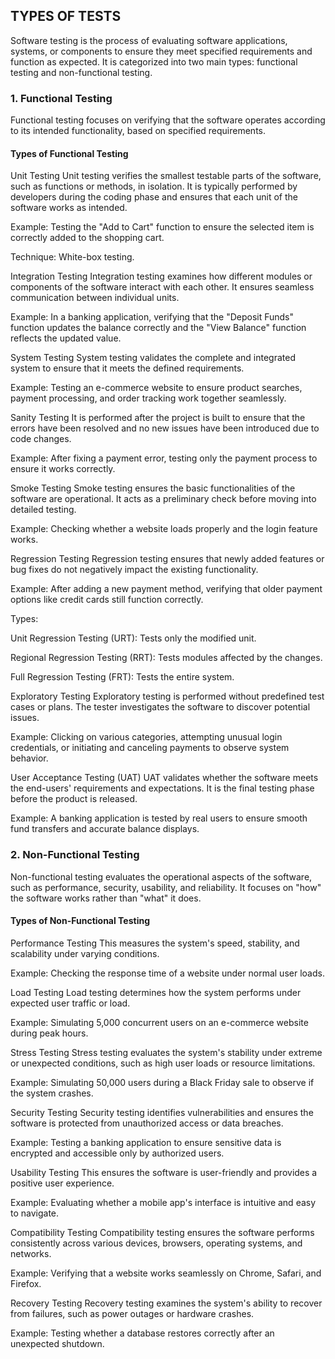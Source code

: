 ## TYPES OF TESTS

Software testing is the process of evaluating software applications, systems, or components to ensure they meet specified requirements and function as expected. It is categorized into two main types: functional testing and non-functional testing.



### 1. Functional Testing

Functional testing focuses on verifying that the software operates according to its intended functionality, based on specified requirements.

#### Types of Functional Testing

Unit Testing
Unit testing verifies the smallest testable parts of the software, such as functions or methods, in isolation. It is typically performed by developers during the coding phase and ensures that each unit of the software works as intended.

Example: Testing the "Add to Cart" function to ensure the selected item is correctly added to the shopping cart.

Technique: White-box testing.

Integration Testing
Integration testing examines how different modules or components of the software interact with each other. It ensures seamless communication between individual units.

Example: In a banking application, verifying that the "Deposit Funds" function updates the balance correctly and the "View Balance" function reflects the updated value.

System Testing
System testing validates the complete and integrated system to ensure that it meets the defined requirements.

Example: Testing an e-commerce website to ensure product searches, payment processing, and order tracking work together seamlessly.

Sanity Testing
It is performed after the project is built to ensure that the errors have been resolved and no new issues have been introduced due to code changes.

Example: After fixing a payment error, testing only the payment process to ensure it works correctly.

Smoke Testing
Smoke testing ensures the basic functionalities of the software are operational. It acts as a preliminary check before moving into detailed testing.

Example: Checking whether a website loads properly and the login feature works.

Regression Testing
Regression testing ensures that newly added features or bug fixes do not negatively impact the existing functionality.

Example: After adding a new payment method, verifying that older payment options like credit cards still function correctly.

Types:

Unit Regression Testing (URT): Tests only the modified unit.

Regional Regression Testing (RRT): Tests modules affected by the changes.

Full Regression Testing (FRT): Tests the entire system.

Exploratory Testing
Exploratory testing is performed without predefined test cases or plans. The tester investigates the software to discover potential issues.

Example: Clicking on various categories, attempting unusual login credentials, or initiating and canceling payments to observe system behavior.

User Acceptance Testing (UAT)
UAT validates whether the software meets the end-users' requirements and expectations. It is the final testing phase before the product is released.

Example: A banking application is tested by real users to ensure smooth fund transfers and accurate balance displays.



### 2. Non-Functional Testing

Non-functional testing evaluates the operational aspects of the software, such as performance, security, usability, and reliability. It focuses on "how" the software works rather than "what" it does.

#### Types of Non-Functional Testing

Performance Testing
This measures the system's speed, stability, and scalability under varying conditions.

Example: Checking the response time of a website under normal user loads.

Load Testing
Load testing determines how the system performs under expected user traffic or load.

Example: Simulating 5,000 concurrent users on an e-commerce website during peak hours.

Stress Testing
Stress testing evaluates the system's stability under extreme or unexpected conditions, such as high user loads or resource limitations.

Example: Simulating 50,000 users during a Black Friday sale to observe if the system crashes.

Security Testing
Security testing identifies vulnerabilities and ensures the software is protected from unauthorized access or data breaches.

Example: Testing a banking application to ensure sensitive data is encrypted and accessible only by authorized users.

Usability Testing
This ensures the software is user-friendly and provides a positive user experience.

Example: Evaluating whether a mobile app's interface is intuitive and easy to navigate.

Compatibility Testing
Compatibility testing ensures the software performs consistently across various devices, browsers, operating systems, and networks.

Example: Verifying that a website works seamlessly on Chrome, Safari, and Firefox.

Recovery Testing
Recovery testing examines the system's ability to recover from failures, such as power outages or hardware crashes.

Example: Testing whether a database restores correctly after an unexpected shutdown.



